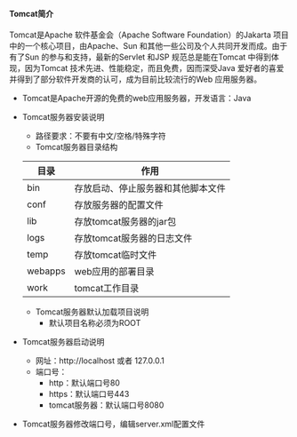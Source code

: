 #### Tomcat简介

Tomcat是Apache 软件基金会（Apache Software Foundation）的Jakarta 项目中的一个核心项目，由Apache、Sun 和其他一些公司及个人共同开发而成。由于有了Sun 的参与和支持，最新的Servlet 和JSP 规范总是能在Tomcat 中得到体现，因为Tomcat 技术先进、性能稳定，而且免费，因而深受Java 爱好者的喜爱并得到了部分软件开发商的认可，成为目前比较流行的Web 应用服务器。

- Tomcat是Apache开源的免费的web应用服务器，开发语言：Java

- Tomcat服务器安装说明

  - 路径要求：不要有中文/空格/特殊字符
  - Tomcat服务器目录结构

  | 目录    | 作用                               |
  | ------- | ---------------------------------- |
  | bin     | 存放启动、停止服务器和其他脚本文件 |
  | conf    | 存放服务器的配置文件               |
  | lib     | 存放tomcat服务器的jar包            |
  | logs    | 存放tomcat服务器的日志文件         |
  | temp    | 存放tomcat临时文件                 |
  | webapps | web应用的部署目录                  |
  | work    | tomcat工作目录                     |

  - Tomcat服务器默认加载项目说明
    - 默认项目名称必须为ROOT

- Tomcat服务器启动说明

  - 网址：http://localhost 或者 127.0.0.1
  - 端口号：
    - http：默认端口号80
    - https：默认端口号443
    - tomcat服务器：默认端口号8080

- Tomcat服务器修改端口号，编辑server.xml配置文件

